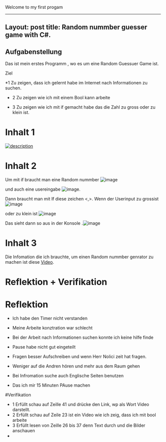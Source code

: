 Welcome to my first progam

---
Layout: post
title: Random nummber guesser game with C#.
---
## Aufgabenstellung
Das ist mein erstes Programm , wo es um  eine Random Guessuer Game ist.

Ziel

*1 Zu zeigen, dass ich gelernt habe im Internet nach Informationen zu suchen.

* 2 Zu zeigen wie ich mit einem Bool kann arbeite

* 3 Zu zeigen wie ich mit if gemacht habe das die Zahl zu gross oder zu klein ist.




# Inhalt 1

[![description](http://img.youtube.com/vi/MtC5P71g8kQ/0.jpg)](https://www.youtube.com/watch?v=MtC5P71g8kQ)

# Inhalt 2
Um  mit if braucht man eine Random nummber ![image](https://user-images.githubusercontent.com/89087875/134175954-ef84725e-6f28-41b3-9ea3-0f72b2b1b51d.png)


 und auch eine usereingabe ![image](https://user-images.githubusercontent.com/89087875/134176085-0caead37-31d3-42de-8627-a24092169d51.png). 
 
 Dann braucht man mit If diese zeichen <,>. Wenn der  Userinput zu grossist ![image](https://user-images.githubusercontent.com/89087875/134176850-f2f93c31-083f-4df0-be3d-19cfe7014360.png)
 
 
oder zu klein ist ![image](https://user-images.githubusercontent.com/89087875/134176696-4b5716de-c7c1-447d-8215-e2f7203b3206.png)


Das sieht dann so aus in der Konsole .![image](https://user-images.githubusercontent.com/89087875/134176394-32f1b9e1-9cbb-4d29-bd77-05aae793234f.png)

# Inhalt 3

Die Infomation  die ich brauchte, um einen Random nummber genrator zu machen ist diese [Video](https://www.youtube.com/watch?v=c-HEITd6zSw).

# Reflektion + Verifikation

# Reflektion
* Ich habe den Timer nicht verstanden
* Meine Arbeite konztration war schlecht
* Bei der Arbeit nach Informationen suchen konnte ich keine hilfe finde
* Pause habe  nicht gut eingeteilt

* Fragen besser Aufschreiben und wenn Herr Nolici zeit hat fragen.
* Weniger auf die Andren  hören und mehr aus dem Raum gehen
* Bei Infromation suche auch Englische Seiten benutzen
* Das ich mir 15 Minuten PAuse machen

#Verifikation 
* 1 Erfüllt schau auf Zeille 41 und drücke den Link, wp als Wort Video darstellt.
* 2 Erfüllt schau auf Zeile 23 ist ein Video wie ich zeig, dass ich mit bool arbeite
* 3 Erfüllt lesen von Zeille 26 bis 37 denn Text durch und die Bilder anschauen
* 
